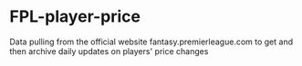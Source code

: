 # FPL-player-price
Data pulling from the official website fantasy.premierleague.com to get and then archive daily updates on players' price changes
